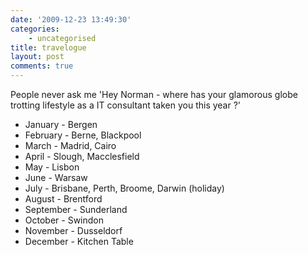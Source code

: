 ```yaml
---
date: '2009-12-23 13:49:30'
categories:
    - uncategorised
title: travelogue
layout: post
comments: true
---
```

People never ask me 'Hey Norman - where has your glamorous globe
trotting lifestyle as a IT consultant taken you this year ?'

-   January - Bergen
-   February - Berne, Blackpool
-   March - Madrid, Cairo
-   April - Slough, Macclesfield
-   May - Lisbon
-   June - Warsaw
-   July - Brisbane, Perth, Broome, Darwin (holiday)
-   August - Brentford
-   September - Sunderland
-   October - Swindon
-   November - Dusseldorf
-   December - Kitchen Table

